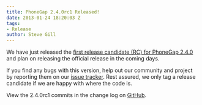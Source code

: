 ```yaml
---
title: PhoneGap 2.4.0rc1 Released!
date: 2013-01-24 18:20:03 Z
tags:
- Release
author: Steve Gill
---
```


We have just released the [first release candidate (RC) for PhoneGap 2.4.0](https://github.com/phonegap/phonegap/archive/2.4.0rc1.zip) and plan on releasing the official release in the coming days.

If you find any bugs with this version, help out our community and project by reporting them on our [issue tracker](https://issues.apache.org/jira/browse/CB). Rest assured, we only tag a release candidate if we are happy with where the code is.

View the 2.4.0rc1 commits in the change log on [GitHub](https://github.com/phonegap/phonegap/blob/46a0c4f330c5815e7b8dfcec94d02e223b2ec258/changelog).

